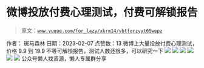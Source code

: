 # 微博投放付费心理测试，付费可解锁报告

> 原文：[`www.yuque.com/for_lazy/xkrm14/ybtfqrzyyt65wepz`](https://www.yuque.com/for_lazy/xkrm14/ybtfqrzyyt65wepz)

<ne-p id="ua3106a95" data-lake-id="ua3106a95"><ne-text id="ub0581c41">作者： 斑马森林</ne-text></ne-p> <ne-p id="u99101eb2" data-lake-id="u99101eb2"><ne-text id="u1642b421">日期：2023-02-07</ne-text></ne-p> <ne-p id="u60a778df" data-lake-id="u60a778df"><ne-text id="ue90bcdeb">点赞数：</ne-text><ne-text id="u472ea9c0" ne-bold="true">13</ne-text></ne-p> <ne-hole id="u0fa18c3e" data-lake-id="u0fa18c3e"><ne-card data-card-name="hr" data-card-type="block" id="ok8yE" data-event-boundary="card"><ne-p id="u9781a0f0" data-lake-id="u9781a0f0"><ne-text id="u1226cba2">微博上大量投放付费心理测试，价格 9.9 到 19.9 不等可解锁报告，测试人数还很多，可以研究一下</ne-text></ne-p> <ne-p id="u150d029c" data-lake-id="u150d029c"><ne-card data-card-name="image" data-card-type="inline" id="JzcbX" data-event-boundary="card">![](img/63837ee5c4b0fe5145a953d7e95c4038.png)</ne-card></ne-p> <ne-p id="u0d1bea3d" data-lake-id="u0d1bea3d"><ne-card data-card-name="image" data-card-type="inline" id="QdIvv" data-event-boundary="card">![](img/ae8516b00f4829f98e2b35851c153fa8.png)</ne-card></ne-p> <ne-p id="uceeeb921" data-lake-id="uceeeb921"><ne-card data-card-name="image" data-card-type="inline" id="L2aQC" data-event-boundary="card">![](img/615723919785f69747f52d4af83875e7.png)</ne-card></ne-p> <ne-p id="u8a42665e" data-lake-id="u8a42665e"><ne-card data-card-name="image" data-card-type="inline" id="uIZDL" data-event-boundary="card">![](img/e5fa23d0621f82cc4ccc0cd90cc0a54c.png)</ne-card></ne-p> <ne-p id="ufa0e0a0e" data-lake-id="ufa0e0a0e"><ne-card data-card-name="image" data-card-type="inline" id="lUEBg" data-event-boundary="card">![](img/ceac39ea4d6c112142933247cc6c910c.png)</ne-card></ne-p> <ne-p id="u116b46b9" data-lake-id="u116b46b9"><ne-card data-card-name="image" data-card-type="inline" id="GnIxw" data-event-boundary="card">![](img/d22bd322a60065bcec7f47d10bdcd285.png)</ne-card></ne-p> <ne-hole id="u9db92711" data-lake-id="u9db92711"><ne-card data-card-name="hr" data-card-type="block" id="XBEAw" data-event-boundary="card"><ne-p id="u7d86b16c" data-lake-id="u7d86b16c"><ne-text id="u783d4349">公众号懒人找资源，懒人专属群分享</ne-text></ne-p></ne-card></ne-hole></ne-card></ne-hole>